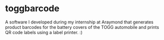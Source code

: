 # toggbarcode
A software I developed during my internship at Araymond that generates product barcodes for the battery covers of the TOGG automobile and prints QR code labels using a label printer. :)

